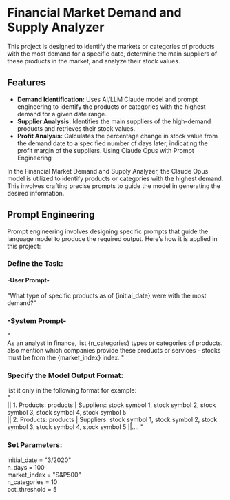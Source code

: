 # Financial Market Demand and Supply Analyzer

This project is designed to identify the markets or categories of products with the most demand for a specific date, determine the main suppliers of these products in the market, and analyze their stock values.

## Features

- **Demand Identification:** Uses AI/LLM Claude model and prompt engineering to identify the products or categories with the highest demand for a given date range.
- **Supplier Analysis:** Identifies the main suppliers of the high-demand products and retrieves their stock values.
- **Profit Analysis:** Calculates the percentage change in stock value from the demand date to a specified number of days later, indicating the profit margin of the suppliers.
Using Claude Opus with Prompt Engineering

In the Financial Market Demand and Supply Analyzer, the Claude Opus model is utilized to identify products or categories with the highest demand. This involves crafting precise prompts to guide the model in generating the desired information.

## Prompt Engineering
Prompt engineering involves designing specific prompts that guide the language model to produce the required output. Here’s how it is applied in this project:   

### Define the Task:
#### -User Prompt-
"What type of specific products as of {initial_date} were with the most demand?"   
       
### -System Prompt-   
"   
As an analyst in finance, list {n_categories} types or categories of products.   
also mention which companies provide these products or services - stocks must be from the {market_index} index.
"      
       
### Specify the Model Output Format: 
list it only in the following format for example:   
"   
|| 1. Products: products | Suppliers: stock symbol 1, stock symbol 2, stock symbol 3, stock symbol 4, stock symbol 5   
|| 2. Products: products | Suppliers: stock symbol 1, stock symbol 2, stock symbol 3, stock symbol 4, stock symbol 5 ||....
"      
    
### Set Parameters:    
initial_date = "3/2020"   
n_days = 100   
market_index = "S&P500"   
n_categories = 10   
pct_threshold = 5   


